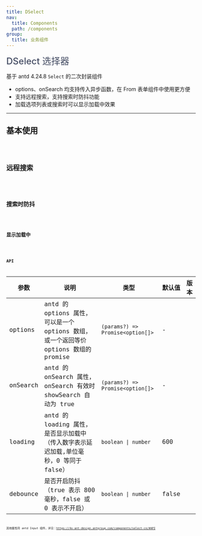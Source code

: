 ```yaml
---
title: DSelect
nav:
  title: Components
  path: /components
group:
  title: 业务组件
---
```


<span style="font-size:24px;color:#454d64;font-weight:500">DSelect 选择器</span>

基于 antd 4.24.8 `Select` 的二次封装组件

- options、onSearch 均支持传入异步函数，在 From 表单组件中使用更方便
- 支持远程搜索，支持搜索时防抖功能
- 加载选项列表或搜索时可以显示加载中效果

---

## 基本使用

<code src="./demos/basicDemo.tsx"  />

## 远程搜索

<code src="./demos/searchDemo.tsx" />

## 搜索时防抖

<code src="./demos/debounceDemo.tsx" />

## 显示加载中

<code src="./demos/loadingDemo.tsx" />

## API

| 参数 | 说明 | 类型 | 默认值 | 版本 |
| --- | --- | --- | --- | --- |
| options | antd 的 options 属性，可以是一个 options 数组，或一个返回等价 options 数组的 promise | `(params?) => Promise<option[]>` | - |  |
| onSearch | antd 的 onSearch 属性，onSearch 有效时 showSearch 自动为 true | `(params?) => Promise<option[]>` | - |  |
| loading | antd 的 loading 属性，是否显示加载中（传入数字表示延迟加载,单位毫秒，0 等同于 false） | `boolean \| number` | 600 |  |
| debounce | 是否开启防抖（true 表示 800 毫秒，false 或 0 表示不开启） | `boolean \| number` | false |  |

其他属性同 antd Input 组件，详见：https://4x-ant-design.antgroup.com/components/select-cn/#API
